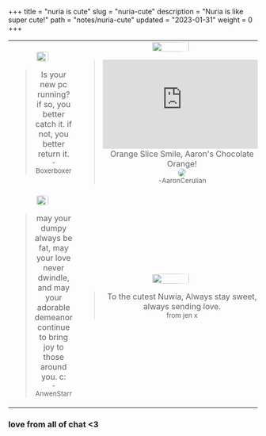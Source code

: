 +++
title = "nuria is cute"
slug = "nuria-cute"
description = "Nuria is like super cute!"
path = "notes/nuria-cute"
updated = "2023-01-31"
weight = 0
+++
<table>
    <tr>
        <td>
            <center>
            <img src="/pfps/boxerboxer.png" style="border-radius: 50%;" width="45%"/>
            <blockquote>
                Is your new pc running? if so, you better catch it. if not, you better return it.<br />
                <sub>-Boxerboxer</sub>
            </blockquote>
            </center>
        </td>
        <td>
            <center>
            <img src="/pfps/aaron.png" style="border-radius: 50%;" width="45%"/>
            <blockquote>
                <iframe frameborder="0" allowfullscreen="" scrolling="no" allow="autoplay;fullscreen" width="320" height="180" src="https://onelineplayer.com/player.html?autoplay=true&autopause=false&muted=true&loop=true&url=https%3A%2F%2Fbuymymojo.net%2Fgifs%2Ffalling-piano-piano.mp4&poster=&time=false&progressBar=false&overlay=false&muteButton=false&fullscreenButton=false&style=light&quality=auto&playButton=false"></iframe><br />
                Orange Slice Smile, Aaron's Chocolate Orange!<br />
                <img src="/gifs/falling-piano-piano.mp4" style="border-radius: 50%;" /><br />
                <sub>-AaronCerulian</sub>
            </blockquote>
            </center>
        </td>
        <td>
            <center>
            <img src="/pfps/krystene.png" style="border-radius: 50%;" width="45%"/>
            <blockquote>
                Your big sister is always proud of you<br />
                <sub>-Krystene</sub>
            </blockquote>
            </center>
        </td>
    </tr>
    <tr>
        <td>
            <center>
            <img src="/pfps/anwen.png" style="border-radius: 50%;" width="45%"/>
            <blockquote>
                may your dumpy always be fat, may your love never dwindle, and may your adorable demeanor continue to bring joy to those around you. c:<br />
                <sub>-AnwenStarr</sub>
            </blockquote>
            </center>
        </td>
        <td>
            <center>
            <img src="/pfps/jenwuhhh.png" style="border-radius: 50%;" width="45%"/>
            <blockquote>
                To the cutest Nuwia, Always stay sweet, always sending love.<br />
                <sub>from jen x</sub>
            </blockquote>
            </center>
        </td>
        <!-- <td>
            <center>
            <img src="/pfps/krystene.png" style="border-radius: 50%;" width="45%"/>
            <blockquote>
                Even more testing!<br />
                <sub>-Venom</sub>
            </blockquote>
            </center>
        </td> -->
    </tr>
</table>

<h3>love from all of chat <3</h3>
